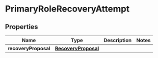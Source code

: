 

# PrimaryRoleRecoveryAttempt


## Properties

| Name | Type | Description | Notes |
|------------ | ------------- | ------------- | -------------|
|**recoveryProposal** | [**RecoveryProposal**](RecoveryProposal.md) |  |  |



